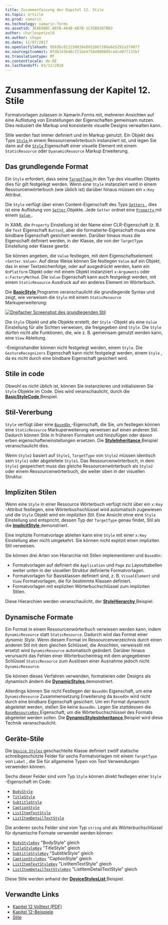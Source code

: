 ```yaml
---
title: Zusammenfassung der Kapitel 12. Stile
ms.topic: article
ms.prod: xamarin
ms.technology: xamarin-forms
ms.assetid: 3EAE6BDC-8EFB-464B-A87B-1C35B8387BB3
author: charlespetzold
ms.author: chape
ms.date: 11/07/2017
ms.openlocfilehash: 9563bc811250038e8932067280a8e5292a379077
ms.sourcegitcommit: 0fdb243b46cf21be47584900805cadcd077121bf
ms.translationtype: MT
ms.contentlocale: de-DE
ms.lasthandoff: 03/12/2018
---
```

# <a name="summary-of-chapter-12-styles"></a>Zusammenfassung der Kapitel 12. Stile

Formatvorlagen zulassen in Xamarin.Forms mit, mehreren Ansichten auf eine Auflistung von Einstellungen der Eigenschaften gemeinsam nutzen. Dies reduziert die Markup und konsistente visuelle Designs verwalten kann.

Stile werden fast immer definiert und im Markup genutzt. Ein Objekt des Typs [ `Style` ](https://developer.xamarin.com/api/type/Xamarin.Forms.Style/) in einem Ressourcenwörterbuch instanziiert ist, und legen Sie dann auf die [ `Style` ](https://developer.xamarin.com/api/property/Xamarin.Forms.VisualElement.Style/) Eigenschaft einer visuelle Element mit einem `StaticResource` oder `DyanamicResource` Markup Erweiterung.

## <a name="the-basic-style"></a>Das grundlegende Format

Ein `Style` erfordert, dass seine [ `TargetType` ](https://developer.xamarin.com/api/property/Xamarin.Forms.Style.TargetType/) in den Typ des visuellen Objekts dies für gilt festgelegt werden. Wenn eine `Style` instanziiert wird in einem Ressourcenwörterbuch (wie üblich ist) darüber hinaus müssen ein `x:Key` Attribut.

Die `Style` verfügt über einen Content-Eigenschaft des Typs [ `Setters` ](https://developer.xamarin.com/api/property/Xamarin.Forms.Style.Setters/), dies ist eine Auflistung von [ `Setter` ](https://developer.xamarin.com/api/type/Xamarin.Forms.Setter/) Objekte. Jede `Setter` ordnet eine [ `Property` ](https://developer.xamarin.com/api/property/Xamarin.Forms.Setter.Property/) mit einem [ `Value` ](https://developer.xamarin.com/api/property/Xamarin.Forms.Setter.Value/).

In XAML die `Property` Einstellung ist der Name einer CLR-Eigenschaft (z. B. die `Text` Eigenschaft `Button`), aber die formatierte-Eigenschaft muss eine bindbare Eigenschaft gesichert werden. Darüber hinaus muss die Eigenschaft definiert werden, in der Klasse, die von der `TargetType` Einstellung oder Klasse geerbt.

Sie können angeben, die `Value` festlegen, mit dem Eigenschaftselement `<Setter.Value>`. Auf diese Weise können Sie festlegen `Value` auf ein Objekt, das in einer Textzeichenfolge, oder auf ausgedrückt werden, kann ein `OnPlatform` Objekt oder mit einem Objekt instanziiert `x:Arguments` oder `x:FactoryMethod`. Die `Value` Eigenschaft kann auch festgelegt werden, mit einem `StaticResource` Ausdruck auf ein anderes Element im Wörterbuch.

Die [ **BasicStyle** ](https://github.com/xamarin/xamarin-forms-book-samples/tree/master/Chapter12/BasicStyle) Programm veranschaulicht die grundlegende Syntax und zeigt, wie verweisen die `Style` mit einem `StaticResource` Markuperweiterung:

[![Dreifacher Screenshot des grundlegenden Stil](images/ch12fg01-small.png "grundlegende Formate bei")](images/ch12fg01-large.png#lightbox "grundlegende Formate")

Die `Style` Objekt und alle Objekte erstellt, der `Style` -Objekt als eine `Value` Einstellung für alle Sichten verweisen, die freigegeben sind `Style`. Die `Style` dürfen nicht alle Funktionen, die, wie z. B. gemeinsam genutzt werden kann, eine `View` Ableitung.

-Ereignishandler können nicht festgelegt werden, einem `Style`. Die `GestureRecognizers` Eigenschaft kann nicht festgelegt werden, einem `Style` , da es nicht durch eine bindbare Eigenschaft gesichert wird.

## <a name="styles-in-code"></a>Stile in code

Obwohl es nicht üblich ist, können Sie instanziieren und initialisieren Sie `Style` Objekte im Code. Dies wird veranschaulicht, durch die [ **BasicStyleCode** ](https://github.com/xamarin/xamarin-forms-book-samples/tree/master/Chapter12/BasicStyleCode) Beispiel.

## <a name="style-inheritance"></a>Stil-Vererbung

`Style` verfügt über eine [ `BasedOn` ](https://developer.xamarin.com/api/property/Xamarin.Forms.Style.BasedOn/) -Eigenschaft, die Sie, um festlegen können eine `StaticResource` Markuperweiterung verweisen auf einen anderen Stil. Dadurch können Stile in früheren Formaten und hinzufügen oder davon erben eigenschafteneinstellungen ersetzen. Die [ **StyleInheritance** ](https://github.com/xamarin/xamarin-forms-book-samples/tree/master/Chapter12/StyleInheritance) Beispiel veranschaulicht dies.

Wenn `Style2` basiert auf `Style1`, `TargetType` von `Style2` müssen identisch sein `Style1` oder abgeleitete `Style1`. Das Ressourcenwörterbuch, in dem `Style1` gespeichert muss das gleiche Ressourcenwörterbuch als `Style2` oder einem Ressourcenwörterbuch, die weiter oben in der visuellen Struktur.

## <a name="implicit-styles"></a>Impliziten Stilen

Wenn eine `Style` in einer Ressource Wörterbuch verfügt nicht über ein `x:Key` -Attribut festlegen, eine Wörterbuchschlüssel wird automatisch zugewiesen und die `Style` Objekt wird ein *impliziten Stil*. Eine Ansicht ohne eine `Style` Einstellung und entspricht, dessen Typ der `TargetType` genau findet, Stil als die [ **ImplicitStyle** ](https://github.com/xamarin/xamarin-forms-book-samples/tree/master/Chapter12/ImplicitStyle) demonstriert.

Eine implizite Formatvorlage ableiten kann eine `Style` mit einer `x:Key` Einstellung aber nicht umgekehrt. Sie können nicht explizit einen impliziten Stil verweisen.

Sie können drei Arten von Hierarchie mit Stilen implementieren und `BasedOn`:

- Formatvorlagen auf definiert die `Application` und `Page` zu Layouttabellen weiter unten in der visuellen Struktur definierte Formatvorlagen.
- Formatvorlagen für Basisklassen definiert sind, z. B. `VisualElement` und `View` Formatvorlagen, die für bestimmte Klassen definiert.
- Formatvorlagen mit expliziten Wörterbuchschlüssel zum impliziten Stilen.

Diese Hierarchien werden veranschaulicht, der [ **StyleHierarchy** ](https://github.com/xamarin/xamarin-forms-book-samples/tree/master/Chapter12/StyleHierarchy) Beispiel.

## <a name="dynamic-styles"></a>Dynamische Formate

Ein Format in einem Ressourcenwörterbuch verwiesen werden kann, indem `DynamicResource` statt `StaticResource`. Dadurch wird das Format einer *dynamic Style*. Wenn diesem Format im Ressourcenverzeichnis durch einen anderen Stil mit dem gleichen Schlüssel, die Ansichten, verweisstil mit ersetzt wird `DynamicResource` automatisch geändert. Darüber hinaus verursacht das Fehlen einer Wörterbucheintrag mit dem angegebenen Schlüssel `StaticResource` zum Auslösen einer Ausnahme jedoch nicht `DynamicResource`.

Sie können dieses Verfahren verwenden, formatieren oder Designs als dynamisch ändern die [ **DynamicStyles** ](https://github.com/xamarin/xamarin-forms-book-samples/tree/master/Chapter12/DynamicStyles) demonstriert.

Allerdings können Sie nicht Festlegen der `BasedOn` Eigenschaft, um eine `DynamicResource` Zusammensetzung Erweiterung da `BasedOn` wird nicht durch eine bindbare Eigenschaft gesichert. Um ein Format dynamisch abgeleitet werden, stellen Sie keine `BasedOn`. Legen Sie stattdessen die [ `BaseResourceKey` ](https://developer.xamarin.com/api/property/Xamarin.Forms.Style.BaseResourceKey/) Eigenschaft, um die Wörterbuchschlüssel des Formats abgeleitet werden sollen. Die [ **DynamicStylesInheritance** ](https://github.com/xamarin/xamarin-forms-book-samples/tree/master/Chapter12/DynaStylesInh) Beispiel wird diese Technik veranschaulicht.

## <a name="device-styles"></a>Geräte-Stile

Die [ `Device.Styles` ](https://developer.xamarin.com/api/type/Xamarin.Forms.Device+Styles/) geschachtelte Klasse definiert zwölf statische schreibgeschützte Felder für sechs Formatvorlagen mit einem `TargetType` von `Label` , die Sie für allgemeine Typen von Text Verwendungen verwenden können.

Sechs dieser Felder sind vom Typ `Style` können direkt festlegen einer `Style` -Eigenschaft im Code:

- [`BodyStyle`](https://developer.xamarin.com/api/field/Xamarin.Forms.Device+Styles.BodyStyle/)
- [`TitleStyle`](https://developer.xamarin.com/api/field/Xamarin.Forms.Device+Styles.TitleStyle/)
- [`SubtitleStyle`](https://developer.xamarin.com/api/field/Xamarin.Forms.Device+Styles.SubtitleStyle/)
- [`CaptionStyle`](https://developer.xamarin.com/api/field/Xamarin.Forms.Device+Styles.CaptionStyle/)
- [`ListItemTextStyle`](https://developer.xamarin.com/api/field/Xamarin.Forms.Device+Styles.ListItemTextStyle/)
- [`ListItemDetailTextStyle`](https://developer.xamarin.com/api/field/Xamarin.Forms.Device+Styles.ListItemDetailTextStyle/)

Die anderen sechs Felder sind vom Typ `string` und als Wörterbuchschlüssel für dynamische Formate verwendet werden können:

- [`BodyStyleKey`](https://developer.xamarin.com/api/field/Xamarin.Forms.Device+Styles.BodyStyleKey/) "BodyStyle" gleich
- [`TitleStyleKey`](https://developer.xamarin.com/api/field/Xamarin.Forms.Device+Styles.TitleStyleKey/) "TitleStyle" gleich
- [`SubtitleStyleKey`](https://developer.xamarin.com/api/field/Xamarin.Forms.Device+Styles.SubtitleStyleKey/) "SubtitleStyle" gleich
- [`CaptionStyleKey`](https://developer.xamarin.com/api/field/Xamarin.Forms.Device+Styles.CaptionStyleKey/) "CaptionStyle" gleich
- [`ListItemTextStyleKey`](https://developer.xamarin.com/api/field/Xamarin.Forms.Device+Styles.ListItemTextStyleKey/) "ListItemTextStyle" gleich
- [`ListItemDetailTextStyleKey`](https://developer.xamarin.com/api/field/Xamarin.Forms.Device+Styles.ListItemDetailTextStyleKey/) "ListItemDetailTextStyle" gleich

Diese Stile werden anhand der [ **DeviceStylesList** ](https://github.com/xamarin/xamarin-forms-book-samples/tree/master/Chapter12/DeviceStylesList) Beispiel.



## <a name="related-links"></a>Verwandte Links

- [Kapitel 12 Volltext (PDF)](https://download.xamarin.com/developer/xamarin-forms-book/XamarinFormsBook-Ch12-Apr2016.pdf)
- [Kapitel 12-Beispiele](https://github.com/xamarin/xamarin-forms-book-samples/tree/master/Chapter12)
- [Stile](~/xamarin-forms/user-interface/styles/index.md)
